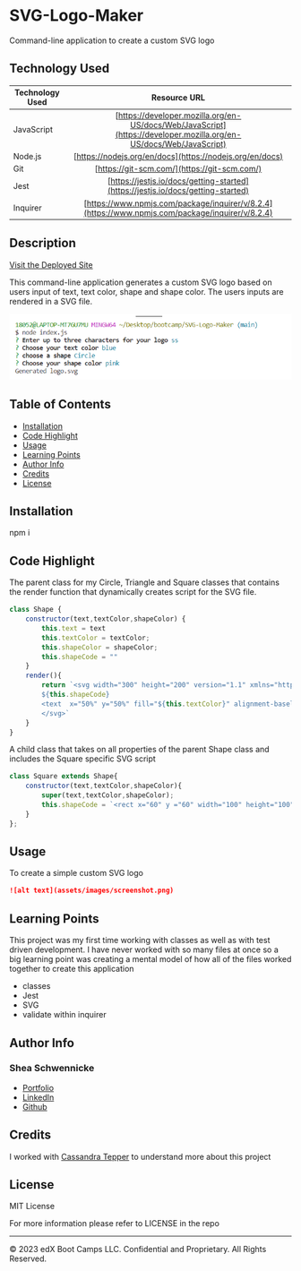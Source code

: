 # SVG-Logo-Maker
Command-line application to create a custom SVG logo
## Technology Used 

| Technology Used         | Resource URL           | 
| ------------- |:-------------:| 
| JavaScript    | [https://developer.mozilla.org/en-US/docs/Web/JavaScript](https://developer.mozilla.org/en-US/docs/Web/JavaScript) | 
| Node.js    | [https://nodejs.org/en/docs](https://nodejs.org/en/docs)      |   
| Git | [https://git-scm.com/](https://git-scm.com/)     |  
| Jest | [https://jestjs.io/docs/getting-started](https://jestjs.io/docs/getting-started)     |  
| Inquirer | [https://www.npmjs.com/package/inquirer/v/8.2.4](https://www.npmjs.com/package/inquirer/v/8.2.4)     |

## Description 

[Visit the Deployed Site](https://youtu.be/BFyeuLhjcPY)

This command-line application generates a custom SVG logo based on users input of text, text color, shape and shape color. The users inputs are rendered in a SVG file. 


![Command line input](./images/Screenshot%202023-04-23%20121358.png)


## Table of Contents 

* [Installation](#installation)
* [Code Highlight](#code-highlight)
* [Usage](#usage)
* [Learning Points](#learning-points)
* [Author Info](#author-info)
* [Credits](#credits)
* [License](#license)


## Installation
npm i 


## Code Highlight

The parent class for my Circle, Triangle and Square classes that contains the render function that dynamically creates script for the SVG file.


```js
class Shape {
    constructor(text,textColor,shapeColor) {
        this.text = text
        this.textColor = textColor;
        this.shapeColor = shapeColor;
        this.shapeCode = ""
    }
    render(){
        return `<svg width="300" height="200" version="1.1" xmlns="http://www.w3.org/2000/svg">
        ${this.shapeCode}
        <text  x="50%" y="50%" fill="${this.textColor}" alignment-baseline="middle" text-anchor="middle" >${this.text}</text>
        </svg>`
    }  
}

```
A child class that takes on all properties of the parent Shape class and includes the Square specific SVG script
```js
class Square extends Shape{
    constructor(text,textColor,shapeColor){
        super(text,textColor,shapeColor);
        this.shapeCode = `<rect x="60" y ="60" width="100" height="100" fill = "${this.shapeColor}"/>`
    }
};
```



## Usage 
To create a simple custom SVG logo

```md
![alt text](assets/images/screenshot.png)
```


## Learning Points 
This project was my first time working with classes as well as with test driven development.  I have never worked with so many files at once so a big learning point was creating a mental model of how all of the files worked together to create this application

* classes
* Jest
* SVG
* validate within inquirer


## Author Info


### Shea Schwennicke


* [Portfolio](https://sheaschwenn.github.io/Portfolio/)
* [LinkedIn](https://www.linkedin.com/in/shea-schwennicke-76a378210/)
* [Github](https://github.com/sheaschwenn)




## Credits

I worked with [Cassandra Tepper](https://github.com/CTep09) to understand more about this project



## License

MIT License

For more information please refer to LICENSE in the repo


---



© 2023 edX Boot Camps LLC. Confidential and Proprietary. All Rights Reserved.